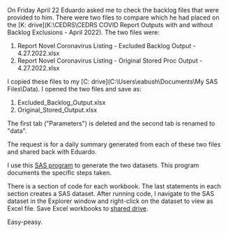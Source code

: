 On Friday April 22 Eduardo asked me to check the backlog files that were provided to him. There were two files to compare which he had placed on the [K: drive](K:\CEDRS\CEDRS COVID Report Outputs with and without Backlog Exclusions - April 2022).
The two files were:
1. Report Novel Coronavirus Listing - Excluded Backlog Output - 4.27.2022.xlsx
2. Report Novel Coronavirus Listing - Original Stored Proc Output - 4.27.2022.xlsx

I copied these files to my [C: drive](C:\Users\eabush\Documents\My SAS Files\Data). I opened the two files and save as:
1. Excluded_Backlog_Output.xlsx
2. Original_Stored_Output.xlsx

The first tab ("Parameters") is deleted and the second tab is renamed to "data".

The request is for a daily summary generated from each of these two files and shared back with Eduardo.

I use this [SAS program](./RFI.Backlog_check.sas) to generate the two datasets. This program documents the specific steps taken.

There is a section of code for each workbook. The last statements in each section creates a SAS dataset. After running code, I navigate to the SAS dataset in the Explorer window and right-click on the dataset to view as Excel file. Save Excel workbooks to [shared drive](https://drive.google.com/drive/folders/1p_QHyvxk-MoAj7-l3QG3rzWHEDfgheLF).

Easy-peasy.

